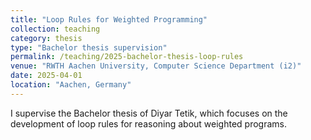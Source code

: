 ```yaml
---
title: "Loop Rules for Weighted Programming"
collection: teaching
category: thesis
type: "Bachelor thesis supervision"
permalink: /teaching/2025-bachelor-thesis-loop-rules
venue: "RWTH Aachen University, Computer Science Department (i2)"
date: 2025-04-01
location: "Aachen, Germany"
---
```


I supervise the Bachelor thesis of Diyar Tetik, which focuses on the development of loop rules for reasoning about weighted programs.